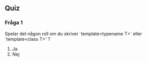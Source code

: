 ## Quiz

### Fråga 1

Spelar det någon roll om du skriver ´template&#60;typename T&#62;´ eller ´template&#60;class T&#62;' ?

1. Ja
2. Nej